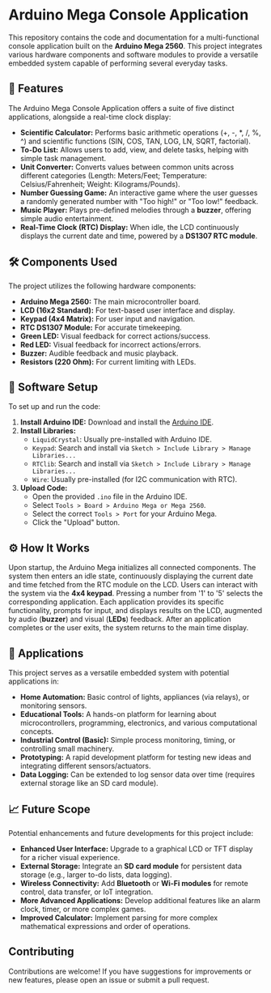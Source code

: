 # Arduino Mega Console Application

This repository contains the code and documentation for a multi-functional console application built on the **Arduino Mega 2560**. This project integrates various hardware components and software modules to provide a versatile embedded system capable of performing several everyday tasks.

## 🌟 Features

The Arduino Mega Console Application offers a suite of five distinct applications, alongside a real-time clock display:

* **Scientific Calculator:** Performs basic arithmetic operations (+, -, \*, /, %, ^) and scientific functions (SIN, COS, TAN, LOG, LN, SQRT, factorial).
* **To-Do List:** Allows users to add, view, and delete tasks, helping with simple task management.
* **Unit Converter:** Converts values between common units across different categories (Length: Meters/Feet; Temperature: Celsius/Fahrenheit; Weight: Kilograms/Pounds).
* **Number Guessing Game:** An interactive game where the user guesses a randomly generated number with "Too high!" or "Too low!" feedback.
* **Music Player:** Plays pre-defined melodies through a **buzzer**, offering simple audio entertainment.
* **Real-Time Clock (RTC) Display:** When idle, the LCD continuously displays the current date and time, powered by a **DS1307 RTC module**.

## 🛠️ Components Used

The project utilizes the following hardware components:

* **Arduino Mega 2560:** The main microcontroller board.
* **LCD (16x2 Standard):** For text-based user interface and display.
* **Keypad (4x4 Matrix):** For user input and navigation.
* **RTC DS1307 Module:** For accurate timekeeping.
* **Green LED:** Visual feedback for correct actions/success.
* **Red LED:** Visual feedback for incorrect actions/errors.
* **Buzzer:** Audible feedback and music playback.
* **Resistors (220 Ohm):** For current limiting with LEDs.     

## 🚀 Software Setup

To set up and run the code:

1.  **Install Arduino IDE:** Download and install the [Arduino IDE](https://www.arduino.cc/en/software).
2.  **Install Libraries:**
    * `LiquidCrystal`: Usually pre-installed with Arduino IDE.
    * `Keypad`: Search and install via `Sketch > Include Library > Manage Libraries...`
    * `RTClib`: Search and install via `Sketch > Include Library > Manage Libraries...`
    * `Wire`: Usually pre-installed (for I2C communication with RTC).
3.  **Upload Code:**
    * Open the provided `.ino` file in the Arduino IDE.
    * Select `Tools > Board > Arduino Mega or Mega 2560`.
    * Select the correct `Tools > Port` for your Arduino Mega.
    * Click the "Upload" button.

## ⚙️ How It Works

Upon startup, the Arduino Mega initializes all connected components. The system then enters an idle state, continuously displaying the current date and time fetched from the RTC module on the LCD. Users can interact with the system via the **4x4 keypad**. Pressing a number from '1' to '5' selects the corresponding application. Each application provides its specific functionality, prompts for input, and displays results on the LCD, augmented by audio (**buzzer**) and visual (**LEDs**) feedback. After an application completes or the user exits, the system returns to the main time display.

## 🎯 Applications

This project serves as a versatile embedded system with potential applications in:

* **Home Automation:** Basic control of lights, appliances (via relays), or monitoring sensors.
* **Educational Tools:** A hands-on platform for learning about microcontrollers, programming, electronics, and various computational concepts.
* **Industrial Control (Basic):** Simple process monitoring, timing, or controlling small machinery.
* **Prototyping:** A rapid development platform for testing new ideas and integrating different sensors/actuators.
* **Data Logging:** Can be extended to log sensor data over time (requires external storage like an SD card module).

## 📈 Future Scope

Potential enhancements and future developments for this project include:

* **Enhanced User Interface:** Upgrade to a graphical LCD or TFT display for a richer visual experience.
* **External Storage:** Integrate an **SD card module** for persistent data storage (e.g., larger to-do lists, data logging).
* **Wireless Connectivity:** Add **Bluetooth** or **Wi-Fi modules** for remote control, data transfer, or IoT integration.
* **More Advanced Applications:** Develop additional features like an alarm clock, timer, or more complex games.
* **Improved Calculator:** Implement parsing for more complex mathematical expressions and order of operations.

## Contributing

Contributions are welcome! If you have suggestions for improvements or new features, please open an issue or submit a pull request.


